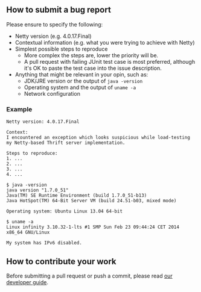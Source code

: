 ## How to submit a bug report

Please ensure to specify the following:

* Netty version (e.g. 4.0.17.Final)
* Contextual information (e.g. what you were trying to achieve with Netty)
* Simplest possible steps to reproduce
  * More complex the steps are, lower the priority will be.
  * A pull request with failing JUnit test case is most preferred, although it's OK to paste the test case into the issue description.
* Anything that might be relevant in your opin, such as:
  * JDK/JRE version or the output of `java -version`
  * Operating system and the output of `uname -a`
  * Network configuration


### Example

```
Netty version: 4.0.17.Final

Context:
I encountered an exception which looks suspicious while load-testing my Netty-based Thrift server implementation.

Steps to reproduce:
1. ...
2. ...
3. ...
4. ...

$ java -version
java version "1.7.0_51"
Java(TM) SE Runtime Environment (build 1.7.0_51-b13)
Java HotSpot(TM) 64-Bit Server VM (build 24.51-b03, mixed mode)

Operating system: Ubuntu Linux 13.04 64-bit

$ uname -a
Linux infinity 3.10.32-1-lts #1 SMP Sun Feb 23 09:44:24 CET 2014 x86_64 GNU/Linux

My system has IPv6 disabled.
```

## How to contribute your work

Before submitting a pull request or push a commit, please read [our developer guide](http://netty.io/wiki/developer-guide.html).

